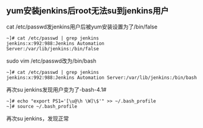 ## yum安装jenkins后root无法su到jenkins用户
cat /etc/passwd发jenkins用户后被yum安装设置为了/bin/false

```
~]# cat /etc/passwd | grep jenkins
jenkins:x:992:988:Jenkins Automation Server:/var/lib/jenkins:/bin/false
```

sudo vim /etc/passwd改为/bin/bash

```
~]# cat /etc/passwd | grep jenkins
jenkins:x:992:988:Jenkins Automation Server:/var/lib/jenkins:/bin/bash
```

再次su jenkins发现用户变为了-bash-4.1#

```
~]# echo "export PS1='[\u@\h \W]\$'" >> ~/.bash_profile
~]# source ~/.bash_profile
```

再次su jenkins，发现正常

